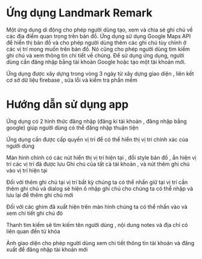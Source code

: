 # Ứng dụng Landmark Remark 

<p> Một ứng dụng di động cho phép người dùng tạo, xem và chia sẻ ghi chú về các địa điểm quan trọng trên bản đồ. Ứng dụng sử dụng Google Maps API để hiển thị bản đồ và cho phép người dùng thêm các ghi chú tùy chỉnh ở các vị trí mong muốn trên bản đồ. Nó cũng cho phép người dùng tìm kiếm ghi chú và xem thông tin chi tiết về chúng. Để sử dụng ứng dụng, người dùng cần đăng nhập bằng tài khoản Google hoặc tạo một tài khoản mới.
  
Ứng dụng được xây dựng trong vòng 3 ngày từ xây dựng giao diện , liên kết cơ sở dữ liệu firebase , sửa lỗi và kiểm tra phần mềm 

# Hướng dẫn sử dụng app 

Ứng dụng có 2 hình thức đăng nhập (đăng kí tài khoản , đăng nhập bằng google) giúp người dùng có thể đăng nhập thuận tiện 

Ứng dụng cần được cấp quyền vị trí để có thể hiển thị vị trí chính xác của người dùng 

Màn hình chính có các nút hiển thị vị trí hiện tại , đổi style bản đồ , ẩn hiện vị trí các vị trí đã được lưu Ghi chú của tất cả tài khoản , và nút thêm ghi chú vào vị trí hiện tại 

Đối với thêm ghi chú tại vị trí bất kỳ chúng ta có thể nhấn giữ tại vị trí cần thêm ghi chú và dialog sẽ hiện ô nhập ghi chú cho chúng ta có thể nhập và lưu lại để thêm ghi chú mới 

Đối với các ghim đã xuất hiện trên màn hình chúng ta có thể nhấn vào và xem chi tiết ghi chú đó 

Thanh tìm kiếm sẽ tìm kiếm tên người dùng , nội dung notes và địa chỉ có liên quan đến từ khóa 

Ảnh giao diện cho phép người dùng xem chi tiết thông tin tài khoản và đăng xuất để đăng nhập tài khoản mới 
